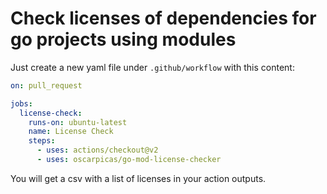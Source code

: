 # Check licenses of dependencies for go projects using modules

Just create a new yaml file under `.github/workflow` with this content:

```yaml
on: pull_request

jobs:
  license-check:
    runs-on: ubuntu-latest
    name: License Check
    steps:
      - uses: actions/checkout@v2
      - uses: oscarpicas/go-mod-license-checker
```

You will get a csv with a list of licenses in your action outputs.
